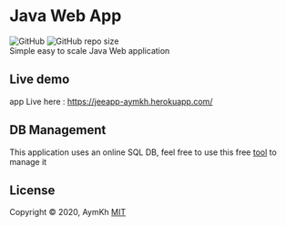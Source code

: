 # Java Web App
![GitHub](https://img.shields.io/github/license/aymkh/java-web-app-101?style=for-the-badge)
![GitHub repo size](https://img.shields.io/github/repo-size/aymkh/java-web-app-101?style=for-the-badge)  
Simple easy to scale Java Web application  

## Live demo  

app Live here : https://jeeapp-aymkh.herokuapp.com/  

## DB Management  
This application uses an online SQL DB, feel free to use this free [tool](https://github.com/AymKh/mini-db-manager) to manage it



## License
Copyright © 2020, AymKh [MIT](LICENSE)

